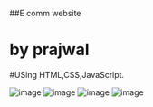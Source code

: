 ##E comm website
# by prajwal

#USing HTML,CSS,JavaScript.

![image](https://github.com/user-attachments/assets/41d3325a-0652-48ec-8412-31b4fc07fcea)
![image](https://github.com/user-attachments/assets/94efebec-3e3b-4c5c-b3da-8463c8832e28)
![image](https://github.com/user-attachments/assets/0ebf3547-bc07-4107-8056-56544f0576e7)
![image](https://github.com/user-attachments/assets/b5d73745-5c98-4558-b62b-717a8e3dda3a)



